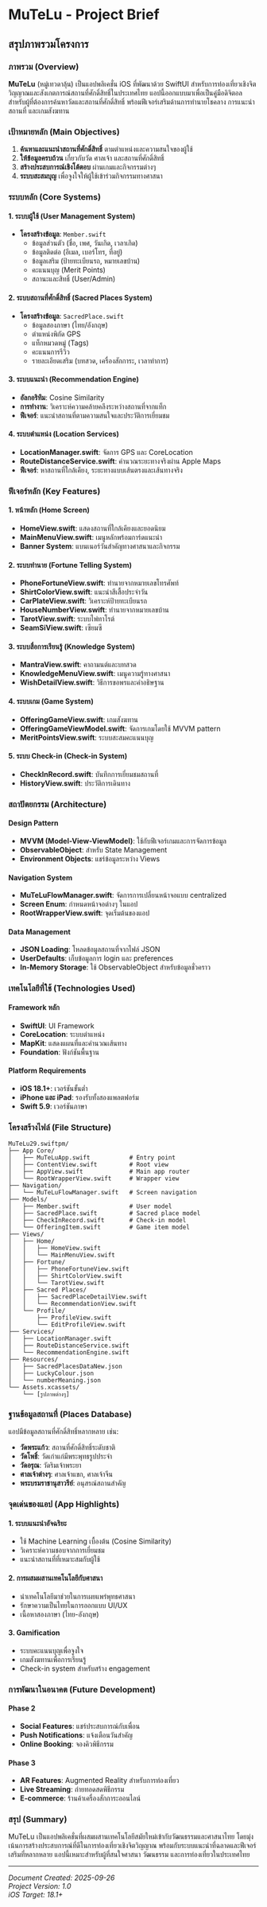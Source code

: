 # MuTeLu - Project Brief
## สรุปภาพรวมโครงการ

### ภาพรวม (Overview)
**MuTeLu** (หมู่เทวดาลุ้น) เป็นแอปพลิเคชั่น iOS ที่พัฒนาด้วย SwiftUI สำหรับการท่องเที่ยวเชิงจิตวิญญาณและสังเกตการณ์สถานที่ศักดิ์สิทธิ์ในประเทศไทย แอปนี้ออกแบบมาเพื่อเป็นคู่มือดิจิตอลสำหรับผู้ที่ต้องการค้นหาวัดและสถานที่ศักดิ์สิทธิ์ พร้อมฟีเจอร์เสริมด้านการทำนายโชคลาง การแนะนำสถานที่ และเกมสังฆทาน

### เป้าหมายหลัก (Main Objectives)
1. **ค้นหาและแนะนำสถานที่ศักดิ์สิทธิ์** ตามตำแหน่งและความสนใจของผู้ใช้
2. **ให้ข้อมูลครบถ้วน** เกี่ยวกับวัด ศาลเจ้า และสถานที่ศักดิ์สิทธิ์
3. **สร้างประสบการณ์เชิงโต้ตอบ** ผ่านเกมและกิจกรรมต่างๆ
4. **ระบบสะสมบุญ** เพื่อจูงใจให้ผู้ใช้เข้าร่วมกิจกรรมทางศาสนา

### ระบบหลัก (Core Systems)

#### 1. ระบบผู้ใช้ (User Management System)
- **โครงสร้างข้อมูล**: `Member.swift`
  - ข้อมูลส่วนตัว (ชื่อ, เพศ, วันเกิด, เวลาเกิด)
  - ข้อมูลติดต่อ (อีเมล, เบอร์โทร, ที่อยู่)
  - ข้อมูลเสริม (ป้ายทะเบียนรถ, หมายเลขบ้าน)
  - คะแนนบุญ (Merit Points)
  - สถานะและสิทธิ์ (User/Admin)

#### 2. ระบบสถานที่ศักดิ์สิทธิ์ (Sacred Places System)
- **โครงสร้างข้อมูล**: `SacredPlace.swift`
  - ข้อมูลสองภาษา (ไทย/อังกฤษ)
  - ตำแหน่งพิกัด GPS
  - แท็กหมวดหมู่ (Tags)
  - คะแนนการรีวิว
  - รายละเอียดเสริม (บทสวด, เครื่องสักการะ, เวลาทำการ)

#### 3. ระบบแนะนำ (Recommendation Engine)
- **อัลกอริทึม**: Cosine Similarity
- **การทำงาน**: วิเคราะห์ความคล้ายคลึงระหว่างสถานที่จากแท็ก
- **ฟีเจอร์**: แนะนำสถานที่ตามความสนใจและประวัติการเยี่ยมชม

#### 4. ระบบตำแหน่ง (Location Services)
- **LocationManager.swift**: จัดการ GPS และ CoreLocation
- **RouteDistanceService.swift**: คำนวณระยะทางจริงผ่าน Apple Maps
- **ฟีเจอร์**: หาสถานที่ใกล้เคียง, ระยะทางแบบเส้นตรงและเส้นทางจริง

### ฟีเจอร์หลัก (Key Features)

#### 1. หน้าหลัก (Home Screen)
- **HomeView.swift**: แสดงสถานที่ใกล้เคียงและยอดนิยม
- **MainMenuView.swift**: เมนูหลักพร้อมการ์ดแนะนำ
- **Banner System**: แบนเนอร์วันสำคัญทางศาสนาและกิจกรรม

#### 2. ระบบทำนาย (Fortune Telling System)
- **PhoneFortuneView.swift**: ทำนายจากหมายเลขโทรศัพท์
- **ShirtColorView.swift**: แนะนำสีเสื้อประจำวัน
- **CarPlateView.swift**: วิเคราะห์ป้ายทะเบียนรถ
- **HouseNumberView.swift**: ทำนายจากหมายเลขบ้าน
- **TarotView.swift**: ระบบไพ่ทาโรต์
- **SeamSiView.swift**: เซียมซี

#### 3. ระบบสื่อการเรียนรู้ (Knowledge System)
- **MantraView.swift**: คาถามนต์และบทสวด
- **KnowledgeMenuView.swift**: เมนูความรู้ทางศาสนา
- **WishDetailView.swift**: วิธีการขอพรและคำอธิษฐาน

#### 4. ระบบเกม (Game System)
- **OfferingGameView.swift**: เกมสังฆทาน
- **OfferingGameViewModel.swift**: จัดการเกมโดยใช้ MVVM pattern
- **MeritPointsView.swift**: ระบบสะสมคะแนนบุญ

#### 5. ระบบ Check-in (Check-in System)
- **CheckInRecord.swift**: บันทึกการเยี่ยมชมสถานที่
- **HistoryView.swift**: ประวัติการเดินทาง

### สถาปัตยกรรม (Architecture)

#### Design Pattern
- **MVVM (Model-View-ViewModel)**: ใช้กับฟีเจอร์เกมและการจัดการข้อมูล
- **ObservableObject**: สำหรับ State Management
- **Environment Objects**: แชร์ข้อมูลระหว่าง Views

#### Navigation System
- **MuTeLuFlowManager.swift**: จัดการการเปลี่ยนหน้าจอแบบ centralized
- **Screen Enum**: กำหนดหน้าจอต่างๆ ในแอป
- **RootWrapperView.swift**: จุดเริ่มต้นของแอป

#### Data Management
- **JSON Loading**: โหลดข้อมูลสถานที่จากไฟล์ JSON
- **UserDefaults**: เก็บข้อมูลการ login และ preferences
- **In-Memory Storage**: ใช้ ObservableObject สำหรับข้อมูลชั่วคราว

### เทคโนโลยีที่ใช้ (Technologies Used)

#### Framework หลัก
- **SwiftUI**: UI Framework
- **CoreLocation**: ระบบตำแหน่ง
- **MapKit**: แสดงแผนที่และคำนวณเส้นทาง
- **Foundation**: ฟังก์ชันพื้นฐาน

#### Platform Requirements
- **iOS 18.1+**: เวอร์ชันขั้นต่ำ
- **iPhone และ iPad**: รองรับทั้งสองแพลตฟอร์ม
- **Swift 5.9**: เวอร์ชันภาษา

### โครงสร้างไฟล์ (File Structure)

```
MuTeLu29.swiftpm/
├── App Core/
│   ├── MuTeLuApp.swift           # Entry point
│   ├── ContentView.swift         # Root view
│   ├── AppView.swift             # Main app router
│   └── RootWrapperView.swift     # Wrapper view
├── Navigation/
│   └── MuTeLuFlowManager.swift   # Screen navigation
├── Models/
│   ├── Member.swift              # User model
│   ├── SacredPlace.swift         # Sacred place model
│   ├── CheckInRecord.swift       # Check-in model
│   └── OfferingItem.swift        # Game item model
├── Views/
│   ├── Home/
│   │   ├── HomeView.swift
│   │   └── MainMenuView.swift
│   ├── Fortune/
│   │   ├── PhoneFortuneView.swift
│   │   ├── ShirtColorView.swift
│   │   └── TarotView.swift
│   ├── Sacred Places/
│   │   ├── SacredPlaceDetailView.swift
│   │   └── RecommendationView.swift
│   └── Profile/
│       ├── ProfileView.swift
│       └── EditProfileView.swift
├── Services/
│   ├── LocationManager.swift
│   ├── RouteDistanceService.swift
│   └── RecommendationEngine.swift
├── Resources/
│   ├── SacredPlacesDataNew.json
│   ├── LuckyColour.json
│   └── numberMeaning.json
└── Assets.xcassets/
    └── [รูปภาพต่างๆ]
```

### ฐานข้อมูลสถานที่ (Places Database)
แอปมีข้อมูลสถานที่ศักดิ์สิทธิ์หลากหลาย เช่น:
- **วัดพระแก้ว**: สถานที่ศักดิ์สิทธิ์ระดับชาติ
- **วัดโพธิ์**: วัดเก่าแก่มีพระพุทธรูปประจำ
- **วัดอรุณ**: วัดริมเจ้าพระยา
- **ศาลเจ้าต่างๆ**: ศาลเจ้าแขก, ศาลเจ้าจีน
- **พระบรมราชานุสาวรีย์**: อนุสรณ์สถานสำคัญ

### จุดเด่นของแอป (App Highlights)

#### 1. ระบบแนะนำอัจฉริยะ
- ใช้ Machine Learning เบื้องต้น (Cosine Similarity)
- วิเคราะห์ความชอบจากการเยี่ยมชม
- แนะนำสถานที่ที่เหมาะสมกับผู้ใช้

#### 2. การผสมผสานเทคโนโลยีกับศาสนา
- นำเทคโนโลยีมาช่วยในการเผยแพร่พุทธศาสนา
- รักษาความเป็นไทยในการออกแบบ UI/UX
- เนื้อหาสองภาษา (ไทย-อังกฤษ)

#### 3. Gamification
- ระบบคะแนนบุญเพื่อจูงใจ
- เกมสังฆทานเพื่อการเรียนรู้
- Check-in system สำหรับสร้าง engagement

### การพัฒนาในอนาคต (Future Development)

#### Phase 2
- **Social Features**: แชร์ประสบการณ์กับเพื่อน
- **Push Notifications**: แจ้งเตือนวันสำคัญ
- **Online Booking**: จองคิวพิธีกรรม

#### Phase 3
- **AR Features**: Augmented Reality สำหรับการท่องเที่ยว
- **Live Streaming**: ถ่ายทอดสดพิธีกรรม
- **E-commerce**: ร้านค้าเครื่องสักการะออนไลน์

### สรุป (Summary)
MuTeLu เป็นแอปพลิเคชั่นที่ผสมผสานเทคโนโลยีสมัยใหม่เข้ากับวัฒนธรรมและศาสนาไทย โดยมุ่งเน้นการสร้างประสบการณ์ที่ดีในการท่องเที่ยวเชิงจิตวิญญาณ พร้อมกับระบบแนะนำที่ฉลาดและฟีเจอร์เสริมที่หลากหลาย แอปนี้เหมาะสำหรับผู้ที่สนใจศาสนา วัฒนธรรม และการท่องเที่ยวในประเทศไทย

---
*Document Created: 2025-09-26*  
*Project Version: 1.0*  
*iOS Target: 18.1+*